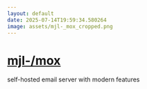 ```yaml
---
layout: default
date: 2025-07-14T19:59:34.580264
image: assets/mjl-_mox_cropped.png
---
```


# [mjl-/mox](https://github.com/mjl-/mox)

self-hosted email server with modern features

